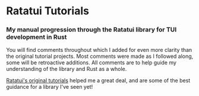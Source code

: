 # Ratatui Tutorials
### My manual progression through the Ratatui library for TUI development in Rust

You will find comments throughout which I added for even more clarity than the original tutorial projects. Most comments were made as I followed along, some will be retroactive additions. All comments are to help guide my understanding of the library and Rust as a whole.

[Ratatui's original tutorials](https://ratatui.rs/tutorials) helped me a great deal, and are some of the best guidance for a library I've seen yet!
